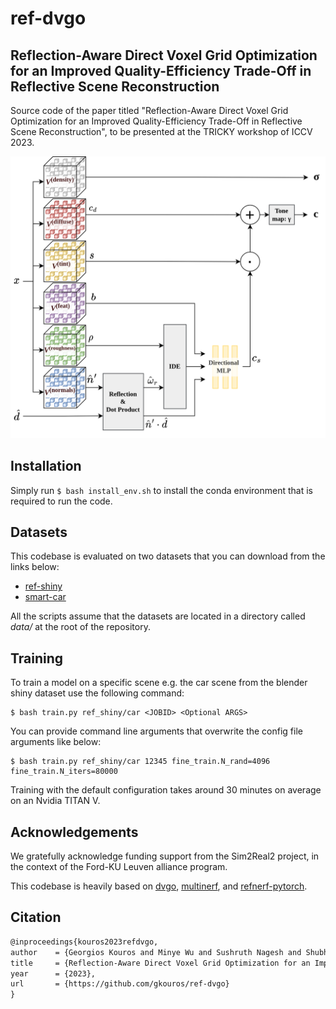 # ref-dvgo
## Reflection-Aware Direct Voxel Grid Optimization for an Improved Quality-Efficiency Trade-Off in Reflective Scene Reconstruction
Source code of the paper titled "Reflection-Aware Direct Voxel Grid Optimization for an Improved Quality-Efficiency Trade-Off in Reflective Scene Reconstruction", to be presented at the TRICKY workshop of ICCV 2023.

![media/architecture.png](media/architecture.png)

## Installation
Simply run `$ bash install_env.sh`  to install the conda environment that is required to run the code.

## Datasets
This codebase is evaluated on two datasets that you can download from the links below:
- [ref-shiny](https://storage.googleapis.com/gresearch/refraw360/ref.zip)
- [smart-car](https://drive.google.com/file/d/16BDhyQJP4mcmFWaJoBBnvyMa1I3lr59o/view?usp=drive_link)

All the scripts assume that the datasets are located in a directory called *data/* at the root of the repository.

## Training
To train a model on a specific scene e.g. the car scene from the blender shiny dataset use the following command:
```shell
$ bash train.py ref_shiny/car <JOBID> <Optional ARGS>
```
You can provide command line arguments that overwrite the config file arguments like below:

```shell
$ bash train.py ref_shiny/car 12345 fine_train.N_rand=4096 fine_train.N_iters=80000
```

Training with the default configuration takes around 30 minutes on average on an Nvidia TITAN V.


## Acknowledgements
We gratefully acknowledge funding support from the Sim2Real2 project, in the context of the Ford-KU Leuven alliance program.

This codebase is heavily based on [dvgo](https://github.com/sunset1995/DirectVoxGO), [multinerf](https://github.com/google-research/multinerf), and [refnerf-pytorch](https://github.com/gkouros/refnerf-pytorch).

## Citation

```latex
@inproceedings{kouros2023refdvgo,
author    = {Georgios Kouros and Minye Wu and Sushruth Nagesh and Shubham Shrivastava and Punarjay Chakravarty and Tinne Tuytelaars},
title     = {Reflection-Aware Direct Voxel Grid Optimization for an Improved Quality-Efficiency Trade-Off in Reflective Scene Reconstruction},
year      = {2023},
url       = {https://github.com/gkouros/ref-dvgo}
}
```